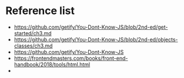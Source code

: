 # Reference list

- https://github.com/getify/You-Dont-Know-JS/blob/2nd-ed/get-started/ch3.md
- https://github.com/getify/You-Dont-Know-JS/blob/2nd-ed/objects-classes/ch3.md
- https://github.com/getify/You-Dont-Know-JS
- https://frontendmasters.com/books/front-end-handbook/2018/tools/html.html
- 